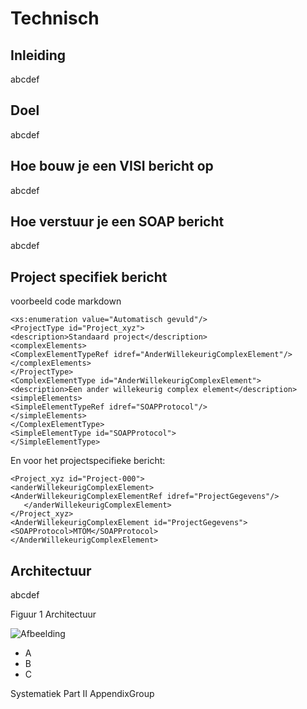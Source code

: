 # Technisch


## Inleiding

abcdef
 
## Doel

abcdef

## Hoe bouw je een VISI bericht op

abcdef

## Hoe verstuur je een SOAP bericht

abcdef




## Project specifiek bericht
voorbeeld code markdown

`
	<xs:enumeration value="Automatisch gevuld"/>
` 
<br>
`
    <ProjectType id="Project_xyz">
`
<br>
`
        <description>Standaard project</description>
`
<br>
`
        <complexElements>
`
<br>
`
            <ComplexElementTypeRef idref="AnderWillekeurigComplexElement"/>
`
<br>
`
        </complexElements>
`
<br>
`
    </ProjectType>
`
<br>
`
    <ComplexElementType id="AnderWillekeurigComplexElement">
`
<br>
`
        <description>Een ander willekeurig complex element</description>
`
<br>
`
        <simpleElements>
`
<br>
`
            <SimpleElementTypeRef idref="SOAPProtocol"/>
`
<br>
`
        </simpleElements>
`
<br>
`
    </ComplexElementType>
`
<br>
`
    <SimpleElementType id="SOAPProtocol">
`
<br>
`
    </SimpleElementType>
`
<br>

En voor het projectspecifieke bericht:

`
  <Project_xyz id="Project-000">
`
<br>
`
        <anderWillekeurigComplexElement>
`
<br>
`
            <AnderWillekeurigComplexElementRef idref="ProjectGegevens"/>
`
<br>
`	
        </anderWillekeurigComplexElement>
`
<br>
`
    </Project_xyz>
`
<br>
`
    <AnderWillekeurigComplexElement id="ProjectGegevens">
`
<br>
`
        <SOAPProtocol>MTOM</SOAPProtocol>
`
<br>
`
    </AnderWillekeurigComplexElement>
`


## Architectuur

abcdef
 
Figuur 1 Architectuur

![Afbeelding](media/fig-1-architectuur.png)
 

* A
* B
* C


Systematiek Part II
AppendixGroup




